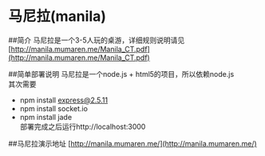 马尼拉(manila)
======
##简介
马尼拉是一个3-5人玩的桌游，详细规则说明请见[http://manila.mumaren.me/Manila_CT.pdf](http://manila.mumaren.me/Manila_CT.pdf)

##简单部署说明
马尼拉是一个node.js + html5的项目，所以依赖node.js  
其次需要  
* npm install express@2.5.11
* npm install socket.io
* npm install jade  
部署完成之后运行http://localhost:3000


##马尼拉演示地址
[http://manila.mumaren.me/](http://manila.mumaren.me/)
